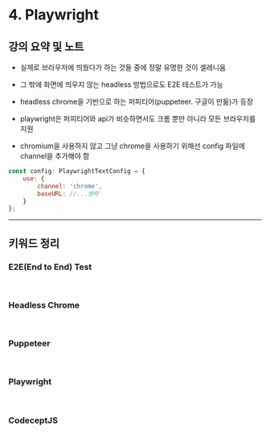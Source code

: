 # 4. Playwright

## 강의 요약 및 노트

- 실제로 브라우저에 띄웠다가 하는 것들 중에 정말 유명한 것이 셀레니움
- 그 밖에 화면에 띄우지 않는 headless 방법으로도 E2E 테스트가 가능
- headless chrome을 기반으로 하는 퍼피티어(puppeteer. 구글이 만듦)가 등장
- playwright은 퍼피티어와 api가 비슷하면서도 크롬 뿐만 아니라 모든 브라우저를 지원

- chromium을 사용하지 않고 그냥 chrome을 사용하기 위해선 config 파일에 channel을 추가해야 함

```js
const config: PlaywrightTextConfig = {
    use: {
        channel: 'chrome',
        baseURL: //...생략
    }
};
```

---

## 키워드 정리

### E2E(End to End) Test

</br>

### Headless Chrome

</br>

### Puppeteer

</br>

### Playwright

</br>

### CodeceptJS
